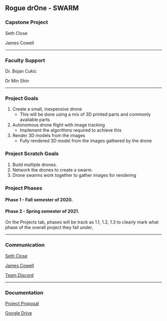## Rogue drOne - SWARM
### Capstone Project
Seth Close 


James Cowell

---
### Faculty Support
Dr. Bojan Cukic


Dr Min Shin

---
### Project Goals
1. Create a small, inexpensive drone
   * This will be done using a mix of 3D printed parts and commonly available parts
2. Autonomous drone flight with image tracking
   * Implement the algorithms required to achieve this
3. Render 3D models from the images
   * Fully rendered 3D model from the images gathered by the drone
    
### Project Scratch Goals
1. Build multiple drones.
2. Network the drones to create a swarm.
3. Drone swarms work together to gather images for rendering

### Project Phases 
#### Phase 1 - Fall semester of 2020.
#### Phase 2 - Spring semester of 2021. 
On the Projects tab, phases will be track as 1.1, 1.2, 1.3 to clearly mark what phase
of the overall project they fall under,

---
### Communication

[Seth Close](sclose1@uncc.edu)

[James Cowell](jcowell1@uncc.edu)

[Team Discord](https://discord.gg/pS7WH8R)

---
### Documentation
[Project Proposal](https://docs.google.com/document/d/1Qn0AaKkgPxXiBETwMTNJuUk5ZNNM7yqAt_4JTHbLq_M/edit?usp=sharing)

[Google Drive](https://drive.google.com/drive/folders/1en7ZnY1vt9UbizFLqtwsDdOUqmVkj97z?usp=sharing)
